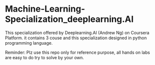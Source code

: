 # Machine-Learning-Specialization_deeplearning.AI

This specialization offered by Deeplearning.AI (Andrew Ng) on Coursera Platform.
it contains 3 couse and this specialization designed in python programming language.

Reminder:
  Plz use this repo only for reference purpose, all hands on labs are easy to do try to solve by your own.
